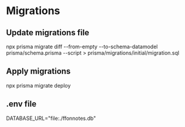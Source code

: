# Migrations

## Update migrations file

npx prisma migrate diff --from-empty --to-schema-datamodel prisma/schema.prisma --script > prisma/migrations/initial/migration.sql

## Apply migrations

npx prisma migrate deploy

## .env file

DATABASE_URL="file:./ffonnotes.db"

